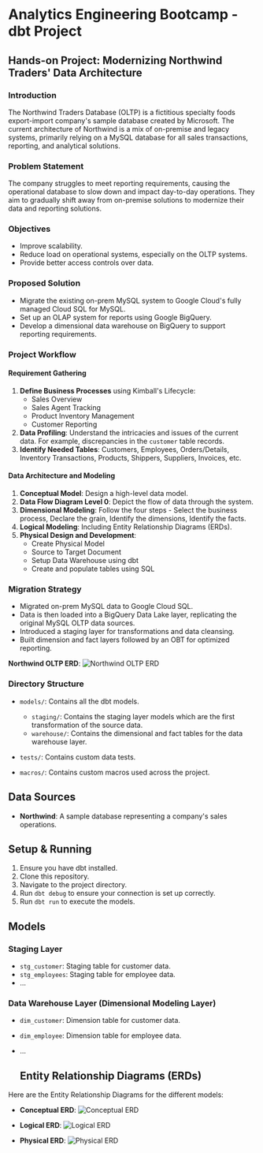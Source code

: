# Analytics Engineering Bootcamp - dbt Project

## Hands-on Project: Modernizing Northwind Traders' Data Architecture

### Introduction
The Northwind Traders Database (OLTP) is a fictitious specialty foods export-import company's sample database created by Microsoft. The current architecture of Northwind is a mix of on-premise and legacy systems, primarily relying on a MySQL database for all sales transactions, reporting, and analytical solutions.

### Problem Statement
The company struggles to meet reporting requirements, causing the operational database to slow down and impact day-to-day operations. They aim to gradually shift away from on-premise solutions to modernize their data and reporting solutions.

### Objectives
- Improve scalability.
- Reduce load on operational systems, especially on the OLTP systems.
- Provide better access controls over data.

### Proposed Solution
- Migrate the existing on-prem MySQL system to Google Cloud's fully managed Cloud SQL for MySQL.
- Set up an OLAP system for reports using Google BigQuery.
- Develop a dimensional data warehouse on BigQuery to support reporting requirements.

### Project Workflow

#### Requirement Gathering
1. **Define Business Processes** using Kimball's Lifecycle:
   - Sales Overview
   - Sales Agent Tracking
   - Product Inventory Management
   - Customer Reporting
2. **Data Profiling**: Understand the intricacies and issues of the current data. For example, discrepancies in the `customer` table records.
3. **Identify Needed Tables**: Customers, Employees, Orders/Details, Inventory Transactions, Products, Shippers, Suppliers, Invoices, etc.

#### Data Architecture and Modeling
1. **Conceptual Model**: Design a high-level data model.
2. **Data Flow Diagram Level 0**: Depict the flow of data through the system.
3. **Dimensional Modeling**: Follow the four steps - Select the business process, Declare the grain, Identify the dimensions, Identify the facts.
4. **Logical Modeling**: Including Entity Relationship Diagrams (ERDs).
5. **Physical Design and Development**:
   - Create Physical Model
   - Source to Target Document
   - Setup Data Warehouse using dbt
   - Create and populate tables using SQL

### Migration Strategy
- Migrated on-prem MySQL data to Google Cloud SQL.
- Data is then loaded into a BigQuery Data Lake layer, replicating the original MySQL OLTP data sources.
- Introduced a staging layer for transformations and data cleansing.
- Built dimension and fact layers followed by an OBT for optimized reporting.

 **Northwind OLTP ERD**:
  ![Northwind OLTP ERD](ERDs/northwind-oltp-erd.png)



### Directory Structure

- `models/`: Contains all the dbt models.
  - `staging/`: Contains the staging layer models which are the first transformation of the source data.
  - `warehouse/`: Contains the dimensional and fact tables for the data warehouse layer.

- `tests/`: Contains custom data tests.

- `macros/`: Contains custom macros used across the project.

## Data Sources

- **Northwind**: A sample database representing a company's sales operations.

## Setup & Running

1. Ensure you have dbt installed.
2. Clone this repository.
3. Navigate to the project directory.
4. Run `dbt debug` to ensure your connection is set up correctly.
5. Run `dbt run` to execute the models.

## Models

### Staging Layer

- `stg_customer`: Staging table for customer data.
- `stg_employees`: Staging table for employee data.
- ... 

### Data Warehouse Layer (Dimensional Modeling Layer)

- `dim_customer`: Dimension table for customer data.
- `dim_employee`: Dimension table for employee data.
- ...

  ## Entity Relationship Diagrams (ERDs)

Here are the Entity Relationship Diagrams for the different models:

- **Conceptual ERD**:
  ![Conceptual ERD](ERDs/ae-bootcamp-erd-conceptual.drawio.png)

- **Logical ERD**:
  ![Logical ERD](ERDs/ae-bootcamp-erd-logical.drawio.png)

- **Physical ERD**:
  ![Physical ERD](ERDs/ae-bootcamp-erd-physical.drawio.png)

